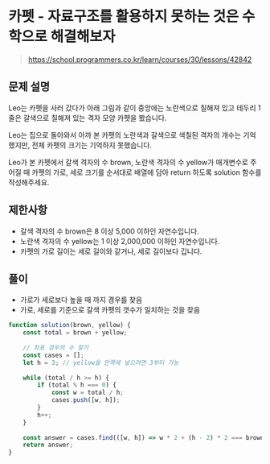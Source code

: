 # 카펫 - 자료구조를 활용하지 못하는 것은 수학으로 해결해보자
> https://school.programmers.co.kr/learn/courses/30/lessons/42842

## 문제 설명
Leo는 카펫을 사러 갔다가 아래 그림과 같이 중앙에는 노란색으로 칠해져 있고 테두리 1줄은 갈색으로 칠해져 있는 격자 모양 카펫을 봤습니다.

Leo는 집으로 돌아와서 아까 본 카펫의 노란색과 갈색으로 색칠된 격자의 개수는 기억했지만, 전체 카펫의 크기는 기억하지 못했습니다.

Leo가 본 카펫에서 갈색 격자의 수 brown, 노란색 격자의 수 yellow가 매개변수로 주어질 때 카펫의 가로, 세로 크기를 순서대로 배열에 담아 return 하도록 solution 함수를 작성해주세요.

## 제한사항
- 갈색 격자의 수 brown은 8 이상 5,000 이하인 자연수입니다.
- 노란색 격자의 수 yellow는 1 이상 2,000,000 이하인 자연수입니다.
- 카펫의 가로 길이는 세로 길이와 같거나, 세로 길이보다 깁니다.

## 풀이
- 가로가 세로보다 높을 때 까지 경우를 찾음
- 가로, 세로를 기준으로 갈색 카펫의 갯수가 일치하는 것을 찾음

```js
function solution(brown, yellow) {
    const total = brown + yellow;
    
    // 좌표 경우의 수 찾기
    const cases = [];
    let h = 3; // yellow을 안쪽에 넣으려면 3부터 가능
    
    while (total / h >= h) {
        if (total % h === 0) {
            const w = total / h;
            cases.push([w, h]);
        }
        h++;
    }
    
    const answer = cases.find(([w, h]) => w * 2 + (h - 2) * 2 === brown);
    return answer;
}
```
